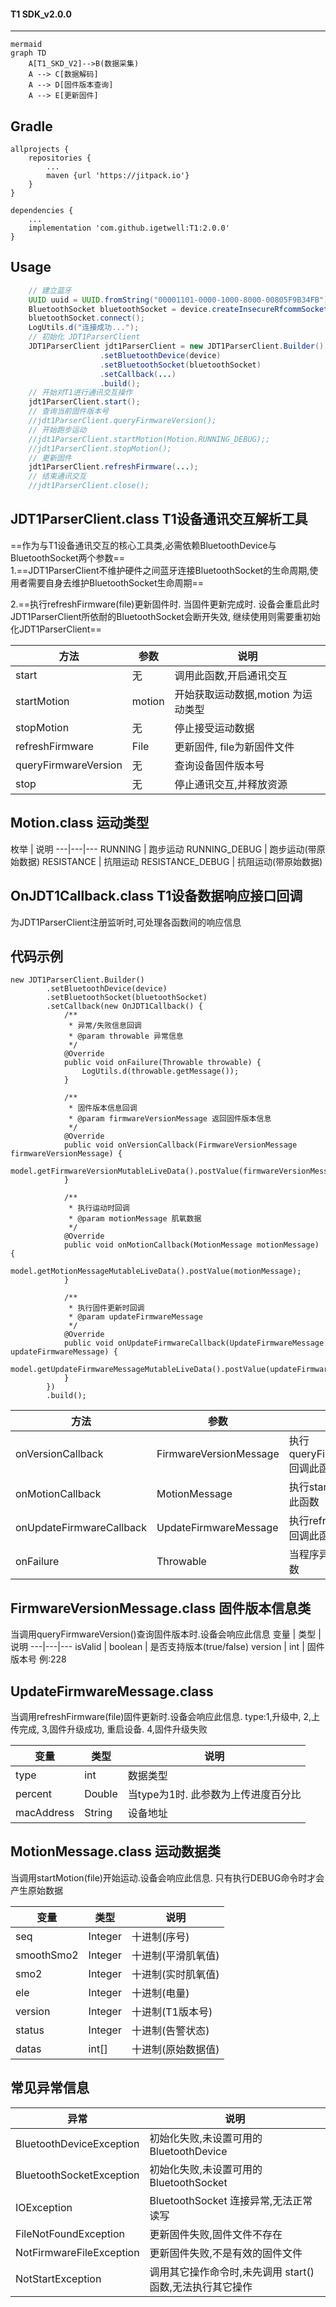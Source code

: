 #### T1 SDK_v2.0.0 
--------
```
mermaid
graph TD
    A[T1_SKD_V2]-->B(数据采集)
    A --> C[数据解码]
    A --> D[固件版本查询]
    A --> E[更新固件]
```

Gradle
------
```
allprojects {
    repositories {
        ...
        maven {url 'https://jitpack.io'}
    }
}

dependencies {
    ...
    implementation 'com.github.igetwell:T1:2.0.0'
}
```
Usage
-----
``` Java
    // 建立蓝牙
    UUID uuid = UUID.fromString("00001101-0000-1000-8000-00805F9B34FB");
    BluetoothSocket bluetoothSocket = device.createInsecureRfcommSocketToServiceRecord(uuid);
    bluetoothSocket.connect();
    LogUtils.d("连接成功...");
    // 初始化 JDT1ParserClient 
    JDT1ParserClient jdt1ParserClient = new JDT1ParserClient.Builder()
                    .setBluetoothDevice(device)
                    .setBluetoothSocket(bluetoothSocket)
                    .setCallback(...)
                    .build();
    // 开始对T1进行通讯交互操作
    jdt1ParserClient.start();
    // 查询当前固件版本号
    //jdt1ParserClient.queryFirmwareVersion();
    // 开始跑步运动
    //jdt1ParserClient.startMotion(Motion.RUNNING_DEBUG);; 
    //jdt1ParserClient.stopMotion();
    // 更新固件
    jdt1ParserClient.refreshFirmware(...);
    // 结束通讯交互
    //jdt1ParserClient.close();
```

JDT1ParserClient.class  T1设备通讯交互解析工具
-----------
==作为与T1设备通讯交互的核心工具类,必需依赖BluetoothDevice与BluetoothSocket两个参数==  
1.==JDT1ParserClient不维护硬件之间蓝牙连接BluetoothSocket的生命周期,使用者需要自身去维护BluetoothSocket生命周期==

2.==执行refreshFirmware(file)更新固件时. 当固件更新完成时. 设备会重启此时JDT1ParserClient所依耐的BluetoothSocket会断开失效, 继续使用则需要重初始化JDT1ParserClient==

方法 | 参数 | 说明
---|---|---
start | 无 | 调用此函数,开启通讯交互
startMotion | motion | 开始获取运动数据,motion 为运动类型
stopMotion | 无 | 停止接受运动数据
refreshFirmware | File | 更新固件, file为新固件文件
queryFirmwareVersion | 无| 查询设备固件版本号
stop | 无| 停止通讯交互,并释放资源


Motion.class 运动类型
-----------
枚举 | 说明
---|---|---
RUNNING | 跑步运动 
RUNNING_DEBUG | 跑步运动(带原始数据)
RESISTANCE | 抗阻运动
RESISTANCE_DEBUG | 抗阻运动(带原始数据)


OnJDT1Callback.class T1设备数据响应接口回调
-----------
为JDT1ParserClient注册监听时,可处理各函数间的响应信息

代码示例
-----
```
new JDT1ParserClient.Builder()
        .setBluetoothDevice(device)
        .setBluetoothSocket(bluetoothSocket)
        .setCallback(new OnJDT1Callback() {
            /**
             * 异常/失败信息回调
             * @param throwable 异常信息
             */
            @Override
            public void onFailure(Throwable throwable) {
                LogUtils.d(throwable.getMessage());
            }
    
            /**
             * 固件版本信息回调
             * @param firmwareVersionMessage 返回固件版本信息
             */
            @Override
            public void onVersionCallback(FirmwareVersionMessage firmwareVersionMessage) {
                model.getFirmwareVersionMutableLiveData().postValue(firmwareVersionMessage);
            }
    
            /**
             * 执行运动时回调
             * @param motionMessage 肌氧数据
             */
            @Override
            public void onMotionCallback(MotionMessage motionMessage) {
                model.getMotionMessageMutableLiveData().postValue(motionMessage);
            }
    
            /**
             * 执行固件更新时回调
             * @param updateFirmwareMessage
             */
            @Override
            public void onUpdateFirmwareCallback(UpdateFirmwareMessage updateFirmwareMessage) {
                model.getUpdateFirmwareMessageMutableLiveData().postValue(updateFirmwareMessage);
            }
        })
        .build();
```
方法 | 参数 | 说明
---|---|---
onVersionCallback | FirmwareVersionMessage | 执行queryFirmwareVersion回调此函数
onMotionCallback | MotionMessage | 执行startMotion()回调此函数
onUpdateFirmwareCallback | UpdateFirmwareMessage| 执行refreshFirmware回调此函数
onFailure | Throwable | 当程序异常时调用此函数

FirmwareVersionMessage.class 固件版本信息类
-----------
当调用queryFirmwareVersion()查询固件版本时.设备会响应此信息
变量 | 类型 | 说明
---|---|---
isValid | boolean | 是否支持版本(true/false)
version | int | 固件版本号 例:228

UpdateFirmwareMessage.class 
-----------
当调用refreshFirmware(file)固件更新时.设备会响应此信息.
type:1,升级中, 2,上传完成, 3,固件升级成功, 重启设备. 4,固件升级失败

变量 | 类型 | 说明
---|---|---
type | int | 数据类型
percent | Double | 当type为1时. 此参数为上传进度百分比
macAddress | String | 设备地址

MotionMessage.class 运动数据类
-----------
当调用startMotion(file)开始运动.设备会响应此信息.
只有执行DEBUG命令时才会产生原始数据

变量 | 类型 | 说明
---|---|---
seq | Integer | 十进制(序号)
smoothSmo2 | Integer | 十进制(平滑肌氧值)
smo2 | Integer | 十进制(实时肌氧值)
ele | Integer | 十进制(电量)
version | Integer | 十进制(T1版本号)
status | Integer | 十进制(告警状态)
datas | int[] | 十进制(原始数据值) 

常见异常信息
-----------
异常 | 说明
---|---
BluetoothDeviceException | 初始化失败,未设置可用的BluetoothDevice
BluetoothSocketException | 初始化失败,未设置可用的BluetoothSocket
IOException | BluetoothSocket 连接异常,无法正常读写
FileNotFoundException | 更新固件失败,固件文件不存在
NotFirmwareFileException | 更新固件失败,不是有效的固件文件
NotStartException | 调用其它操作命令时,未先调用 start() 函数,无法执行其它操作



